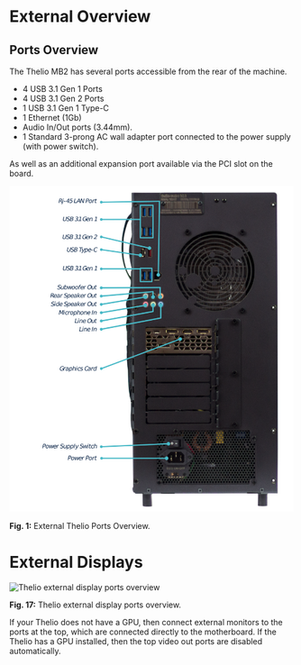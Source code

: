 # External Overview

## Ports Overview

The Thelio MB2 has several ports accessible from the rear of the machine.

- 4 USB 3.1 Gen 1 Ports
- 4 USB 3.1 Gen 2 Ports
- 1 USB 3.1 Gen 1 Type-C
- 1 Ethernet (1Gb)
- Audio In/Out ports (3.44mm).
- 1 Standard 3-prong AC wall adapter port connected to the power supply (with power switch).

As well as an additional expansion port available via the PCI slot on the board.

![External Thelio Ports Overview](img/thelio-major-b2_back-ports.png)

**Fig. 1:** External Thelio Ports Overview.


# External Displays

![Thelio external display ports overview](/path/to/image.png)

**Fig. 17:** Thelio external display ports overview.

If your Thelio does not have a GPU, then connect external monitors to the ports at the top, which are connected directly to the motherboard. If the Thelio has a GPU installed, then the top video out ports are disabled automatically.
